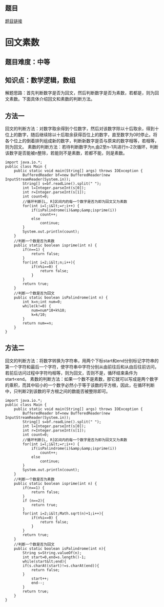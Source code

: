 ## 题目
[题目链接](https://www.nowcoder.com/practice/4802faa9afb54e458b93ed372e180f5c?tpId=182&tqId=138041&sourceUrl=/exam/oj&channenl=wgithub&fromPut=wgithub)

# 回文素数

## 题目难度：中等

## 知识点：数学逻辑，数组

解题思路：首先判断数字是否为回文，然后判断数字是否为素数，若都是，则为回文素数。下面具体介绍回文和素数的判断方法。

## 方法一
回文的判断方法：对数字取余得到个位数字，然后对该数字除以十后取余，得到十位上的数字，随后继续除以十后取余获得百位上的数字，直至数字为0时停止。将各个位上的倒着排列组成新的数字，判断新数字是否与原来的数字相等，若相等，则为回文。
素数的判断方法：若待判断数字为n,由2至n-1共进行n-2次循环，判断该数字是否能被n整除，若能则不是素数，若都不能，则是素数。
```
import java.io.*;
public class Main {
    public static void main(String[] args) throws IOException {
        BufferedReader bf=new BufferedReader(new InputStreamReader(System.in));
        String[] s=bf.readLine().split(" ");
        int l=Integer.parseInt(s[0]);
        int r=Integer.parseInt(s[1]);
        int count=0;
        //循环判断[L, R]区间内的每一个数字是否为即为回文又为素数
        for(int i=l;i&lt;=r;i++) {
            if(isPalindrome(i)&amp;&amp;isprime(i))
                count++;
            else
                continue;
        }
        System.out.println(count);
    }
    //判断一个数是否为素数
    public static boolean isprime(int n) {
    	if(n==1) {
    		return false;
    	}
        for(int i=2;i&lt;n;i++){
            if(n%i==0) {
                return false;
            }
        }
        return true;
    }
    //判断一个数是否为回文
    public static boolean isPalindrome(int n) {
        int k=n;int num=0;
        while(k!=0) {
            num=num*10+k%10;
            k=k/10;
        }
        return num==n;
    }
}
```
## 方法二
回文的判断方法：将数字转换为字符串，用两个下标start和end分别标记字符串的第一个字符和最后一个字符，使字符串中字符分别从由前往后和从由后往前访问，若前后访问过程中字符均相等，则为回文，否则不是，循环结束条件为start&lt;end。
素数的判断方法：如果一个数不是素数，那它就可以写成是两个数字的乘积，而其中较小的一个数字必然小于等于该数的平方根，因此，在循环判断中，只判断2到该数的平方根之间的数能否被整除即可。
```
import java.io.*;
public class Main {
    public static void main(String[] args) throws IOException {
        BufferedReader bf=new BufferedReader(new InputStreamReader(System.in));
        String[] s=bf.readLine().split(" ");
        int l=Integer.parseInt(s[0]);
        int r=Integer.parseInt(s[1]);
        int count=0;
        //循环判断[L, R]区间内的每一个数字是否为即为回文又为素数
        for(int i=l;i&lt;=r;i++) {
            if(isPalindrome(i)&amp;&amp;isprime(i))
                count++;
            else
                continue;
        }
        System.out.println(count);
    }
    //判断一个数是否为素数
    public static boolean isprime(int n) {
    	if(n==1) {
    		return false;
    	}
        if (n==2){
            return true;
        }
        for(int i=2;i&lt;Math.sqrt(n)+1;i++){
            if(n%i==0) {
                return false;
            }
        }
        return true;
    }
    //判断一个数是否为回文
    public static boolean isPalindrome(int n){
        String s=String.valueOf(n);
        int start=0,end=s.length()-1;
        while(start&lt;end){
        if(s.charAt(start)!=s.charAt(end)){
            return false;
        }
            start++;
            end--;
        }
        return true;
    }
}
```



